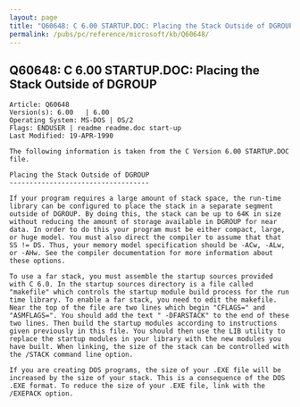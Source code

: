 ```yaml
---
layout: page
title: "Q60648: C 6.00 STARTUP.DOC: Placing the Stack Outside of DGROUP"
permalink: /pubs/pc/reference/microsoft/kb/Q60648/
---
```


## Q60648: C 6.00 STARTUP.DOC: Placing the Stack Outside of DGROUP

	Article: Q60648
	Version(s): 6.00   | 6.00
	Operating System: MS-DOS | OS/2
	Flags: ENDUSER | readme readme.doc start-up
	Last Modified: 19-APR-1990
	
	The following information is taken from the C Version 6.00 STARTUP.DOC
	file.
	
	Placing the Stack Outside of DGROUP
	-----------------------------------
	
	If your program requires a large amount of stack space, the run-time
	library can be configured to place the stack in a separate segment
	outside of DGROUP. By doing this, the stack can be up to 64K in size
	without reducing the amount of storage available in DGROUP for near
	data. In order to do this your program must be either compact, large,
	or huge model. You must also direct the compiler to assume that that
	SS != DS. Thus, your memory model specification should be -ACw, -ALw,
	or -AHw. See the compiler documentation for more information about
	these options.
	
	To use a far stack, you must assemble the startup sources provided
	with C 6.0. In the startup sources directory is a file called
	"makefile" which controls the startup module build process for the run
	time library. To enable a far stack, you need to edit the makefile.
	Near the top of the file are two lines which begin "CFLAGS=" and
	"ASMFLAGS=". You should add the text " -DFARSTACK" to the end of these
	two lines. Then build the startup modules according to instructions
	given previously in this file. You should then use the LIB utility to
	replace the startup modules in your library with the new modules you
	have built. When linking, the size of the stack can be controlled with
	the /STACK command line option.
	
	If you are creating DOS programs, the size of your .EXE file will be
	increased by the size of your stack. This is a consequence of the DOS
	.EXE format. To reduce the size of your .EXE file, link with the
	/EXEPACK option.
